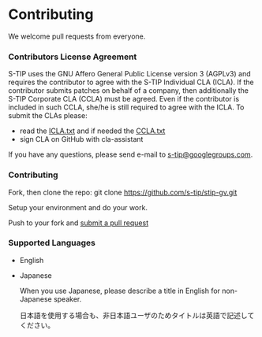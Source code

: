 # Contributing

We welcome pull requests from everyone.

### Contributors License Agreement

S-TIP uses the GNU Affero General Public License version 3 (AGPLv3) and requires the contributor to agree with the 
S-TIP Individual CLA (ICLA). If the contributor submits patches on behalf of a company, 
then additionally the S-TIP Corporate CLA (CCLA) must be agreed. 
Even if the contributor is included in such CCLA, she/he is still required to agree with the ICLA. 
To submit the CLAs please:
* read the [ICLA.txt](https://github.com/s-tip/stip-common/blob/master/ICLA.txt) and if needed the [CCLA.txt](https://github.com/s-tip/stip-common/blob/master/CCLA.txt)
* sign CLA on GitHub with cla-assistant

If you have any questions, please send e-mail to s-tip@googlegroups.com.

### Contributing

Fork, then clone the repo:
git clone https://github.com/s-tip/stip-gv.git

Setup your environment and do your work.

Push to your fork and [submit a pull request](https://github.com/s-tip/stip-gv/compare/)

### Supported Languages
* English 
* Japanese

    When you use Japanese, please describe a title in English for non-Japanese speaker.
    
    日本語を使用する場合も、非日本語ユーザのためタイトルは英語で記述してください。
